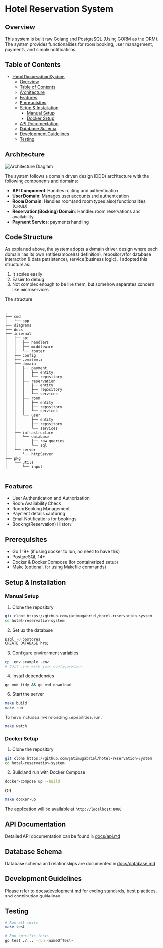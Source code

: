 # Hotel Reservation System

## Overview
This system is built raw Golang and PostgreSQL (Using GORM as the ORM). The system provides functionalities for room booking, user management, payments, and simple notifications.

## Table of Contents
- [Hotel Reservation System](#hotel-reservation-system)
  - [Overview](#overview)
  - [Table of Contents](#table-of-contents)
  - [Architecture](#architecture)
  - [Features](#features)
  - [Prerequisites](#prerequisites)
  - [Setup \& Installation](#setup--installation)
    - [Manual Setup](#manual-setup)
    - [Docker Setup](#docker-setup)
  - [API Documentation](#api-documentation)
  - [Database Schema](#database-schema)
  - [Development Guidelines](#development-guidelines)
  - [Testing](#testing)

## Architecture
![Architecture Diagram](docs/images/architecture.png)

The system follows a domain driven design (DDD) architecture with the following components and domains:
- **API Component**: Handles routing and authentication
- **User Domain**: Manages user accounts and authentication
- **Room Domain**: Handles room(and room types also) functionalities (CRUD)
- **Reservation(Booking) Domain**: Handles room reservations and availability
- **Payment Service**: payments handling 

## Code Structure
As explained above, the system adopts a domain driven design where each domain has its own entities(model(s) definition), repository(for database interaction & data persistence), service(business logic) 
. I adopted this structure as:
  1. It scales easily
  2. Easier to debug
  3. Not complex enough to be like them, but somehow separates concern like microservices

The structure
```plaintext

.
├── cmd
│   └── app
├── diagrams
├── docs
├── internal
│   ├── api
│   │   ├── handlers
│   │   ├── middleware
│   │   └── router
│   ├── config
│   ├── constants
│   ├── domain
│   │   ├── payment
│   │   │   ├── entity
│   │   │   └── repository
│   │   ├── reservation
│   │   │   ├── entity
│   │   │   ├── repository
│   │   │   └── services
│   │   ├── room
│   │   │   ├── entity
│   │   │   ├── repository
│   │   │   └── services
│   │   └── user
│   │       ├── entity
│   │       ├── repository
│   │       └── services
│   ├── infrastructure
│   │   └── database
│   │       ├── raw_queries
│   │       └── sql
│   └── server
│       └── httpServer
├── pkg
│   └── utils
│       └── input


```


## Features
- User Authentication and Authorization
- Room Availability Check
- Room Booking Management
- Payment details capturing
- Email Notifications for bookings
- Booking(Reservation) History

## Prerequisites
- Go 1.19+ (if using docker to run, no need to have this)
- PostgreSQL 14+
- Docker & Docker Compose (for containerized setup)
- Make (optional, for using Makefile commands)

## Setup & Installation

### Manual Setup
1. Clone the repository
```bash
git clone https://github.com/gatimugabriel/hotel-reservation-system
cd hotel-reservation-system
```

2. Set up the database
```bash
psql -U postgres
CREATE DATABASE hrs;
```

3. Configure environment variables
```bash
cp .env.example .env
# Edit .env with your configuration
```

4. Install dependencies
```bash
go mod tidy && go mod download
```

6. Start the server
```bash
make build 
make run
```

To have includes live reloading capabilities, run:
```bash
make watch 
```

### Docker Setup
1. Clone the repository
```bash
git clone https://github.com/gatimugabriel/hotel-reservation-system
cd hotel-reservation-system
```

2. Build and run with Docker Compose
```bash
docker-compose up --build 
```
OR
```bash
make docker-up
```

The application will be available at `http://localhost:8080`

## API Documentation
Detailed API documentation can be found in [docs/api.md](docs/api.md)

## Database Schema
Database schema and relationships are documented in [docs/database.md](docs/database.md)

## Development Guidelines
Please refer to [docs/development.md](docs/development.md) for coding standards, best practices, and contribution guidelines.

## Testing
```bash
# Run all tests
make test

# Run specific tests
go test ./... -run <nameOfTest>

```